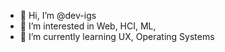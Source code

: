 - 👋 Hi, I’m @dev-igs
- 👀 I’m interested in Web, HCI, ML,
- 🌱 I’m currently learning UX, Operating Systems

<!---
dev-igs/dev-igs is a ✨ special ✨ repository because its `README.md` (this file) appears on your GitHub profile.
You can click the Preview link to take a look at your changes.
--->
